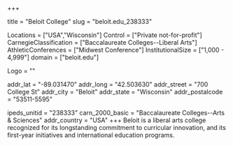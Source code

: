 
+++

title = "Beloit College"
slug = "beloit.edu_238333"

Locations = ["USA","Wisconsin"]
Control = ["Private not-for-profit"]
CarnegieClassification = ["Baccalaureate Colleges--Liberal Arts"]
AthleticConferences = ["Midwest Conference"]
InstitutionalSize = ["1,000 - 4,999"]
domain = ["beloit.edu"]

Logo = ""

addr_lat = "-89.031470"
addr_long = "42.503630"
addr_street = "700 College St"
addr_city = "Beloit"
addr_state = "Wisconsin"
addr_postalcode = "53511-5595"

ipeds_unitid = "238333"
carn_2000_basic = "Baccalaureate Colleges--Arts & Sciences"
addr_country = "USA"
+++
    Beloit is a liberal arts college recognized for its longstanding commitment to curricular innovation, and its first-year initiatives and international education programs.
